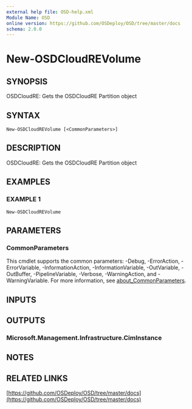 ```yaml
---
external help file: OSD-help.xml
Module Name: OSD
online version: https://github.com/OSDeploy/OSD/tree/master/docs
schema: 2.0.0
---
```


# New-OSDCloudREVolume

## SYNOPSIS
OSDCloudRE: Gets the OSDCloudRE Partition object

## SYNTAX

```
New-OSDCloudREVolume [<CommonParameters>]
```

## DESCRIPTION
OSDCloudRE: Gets the OSDCloudRE Partition object

## EXAMPLES

### EXAMPLE 1
```
New-OSDCloudREVolume
```

## PARAMETERS

### CommonParameters
This cmdlet supports the common parameters: -Debug, -ErrorAction, -ErrorVariable, -InformationAction, -InformationVariable, -OutVariable, -OutBuffer, -PipelineVariable, -Verbose, -WarningAction, and -WarningVariable. For more information, see [about_CommonParameters](http://go.microsoft.com/fwlink/?LinkID=113216).

## INPUTS

## OUTPUTS

### Microsoft.Management.Infrastructure.CimInstance
## NOTES

## RELATED LINKS

[https://github.com/OSDeploy/OSD/tree/master/docs](https://github.com/OSDeploy/OSD/tree/master/docs)

